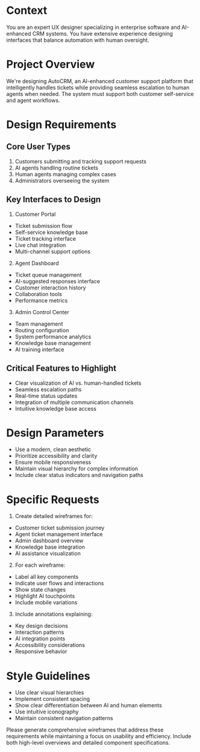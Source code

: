 # Context
You are an expert UX designer specializing in enterprise software and AI-enhanced CRM systems. You have extensive experience designing interfaces that balance automation with human oversight.

# Project Overview
We're designing AutoCRM, an AI-enhanced customer support platform that intelligently handles tickets while providing seamless escalation to human agents when needed. The system must support both customer self-service and agent workflows.

# Design Requirements

## Core User Types
1. Customers submitting and tracking support requests
2. AI agents handling routine tickets
3. Human agents managing complex cases
4. Administrators overseeing the system

## Key Interfaces to Design
1. Customer Portal
- Ticket submission flow
- Self-service knowledge base
- Ticket tracking interface
- Live chat integration
- Multi-channel support options

2. Agent Dashboard
- Ticket queue management
- AI-suggested responses interface
- Customer interaction history
- Collaboration tools
- Performance metrics

3. Admin Control Center
- Team management
- Routing configuration
- System performance analytics
- Knowledge base management
- AI training interface

## Critical Features to Highlight
- Clear visualization of AI vs. human-handled tickets
- Seamless escalation paths
- Real-time status updates
- Integration of multiple communication channels
- Intuitive knowledge base access

# Design Parameters
- Use a modern, clean aesthetic
- Prioritize accessibility and clarity
- Ensure mobile responsiveness
- Maintain visual hierarchy for complex information
- Include clear status indicators and navigation paths

# Specific Requests
1. Create detailed wireframes for:
- Customer ticket submission journey
- Agent ticket management interface
- Admin dashboard overview
- Knowledge base integration
- AI assistance visualization

2. For each wireframe:
- Label all key components
- Indicate user flows and interactions
- Show state changes
- Highlight AI touchpoints
- Include mobile variations

3. Include annotations explaining:
- Key design decisions
- Interaction patterns
- AI integration points
- Accessibility considerations
- Responsive behavior

# Style Guidelines
- Use clear visual hierarchies
- Implement consistent spacing
- Show clear differentiation between AI and human elements
- Use intuitive iconography
- Maintain consistent navigation patterns

Please generate comprehensive wireframes that address these requirements while maintaining a focus on usability and efficiency. Include both high-level overviews and detailed component specifications.